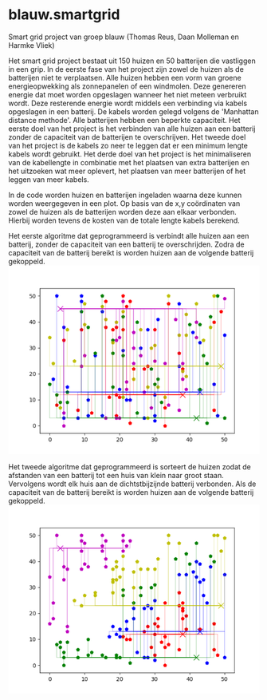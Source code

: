 # blauw.smartgrid
Smart grid project van groep blauw (Thomas Reus, Daan Molleman en Harmke Vliek)

Het smart grid project bestaat uit 150 huizen en 50 batterijen die vastliggen in een grip. In de eerste fase van het project zijn zowel de huizen als de batterijen niet te verplaatsen. Alle huizen hebben een vorm van groene energieopwekking als zonnepanelen of een windmolen. Deze genereren energie dat moet worden opgeslagen wanneer het niet meteen verbruikt wordt. Deze resterende energie wordt middels een verbinding via kabels opgeslagen in een batterij. De kabels worden gelegd volgens de 'Manhattan distance methode'. Alle batterijen hebben een beperkte capaciteit. Het eerste doel van het project is het verbinden van alle huizen aan een batterij zonder de capaciteit van de batterijen te overschrijven. Het tweede doel van het project is de kabels zo neer te leggen dat er een minimum lengte kabels wordt gebruikt. Het derde doel van het project is het minimaliseren van de kabellengte in combinatie met het plaatsen van extra batterijen en het uitzoeken wat meer oplevert, het plaatsen van meer batterijen of het leggen van meer kabels.

In de code worden huizen en batterijen ingeladen waarna deze kunnen worden weergegeven in een plot. Op basis van de x,y coördinaten van zowel de huizen als de batterijen worden deze aan elkaar verbonden. Hierbij worden tevens de kosten van de totale lengte kabels berekend.

Het eerste algoritme dat geprogrammeerd is verbindt alle huizen aan een batterij, zonder de capaciteit van een batterij te overschrijden.
Zodra de capaciteit van de batterij bereikt is worden huizen aan de volgende batterij gekoppeld.
![Algoritme 1](/Presentation/Images/tryout_yfirst_alg0.png)

Het tweede algoritme dat geprogrammeerd is sorteert de huizen zodat de afstanden van een batterij tot een huis van klein naar groot staan.
Vervolgens wordt elk huis aan de dichtstbijzijnde batterij verbonden. Als de capaciteit van de batterij bereikt is worden huizen aan de volgende batterij gekoppeld.
![Algoritme 2](/Presentation/Images/tryout_yfirst.png)
